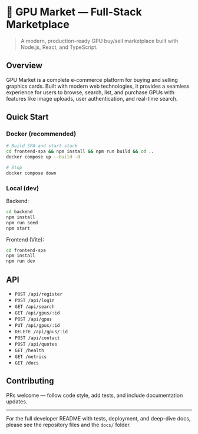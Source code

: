 # 🚀 GPU Market — Full-Stack Marketplace

> A modern, production-ready GPU buy/sell marketplace built with Node.js, React, and TypeScript.

## Overview

GPU Market is a complete e-commerce platform for buying and selling graphics cards. Built with modern web technologies, it provides a seamless experience for users to browse, search, list, and purchase GPUs with features like image uploads, user authentication, and real-time search.

## Quick Start

### Docker (recommended)

```bash
# Build SPA and start stack
cd frontend-spa && npm install && npm run build && cd ..
docker compose up --build -d

# Stop
docker compose down
```

### Local (dev)

Backend:

```bash
cd backend
npm install
npm run seed
npm start
```

Frontend (Vite):

```bash
cd frontend-spa
npm install
npm run dev
```

## API

- `POST /api/register`
- `POST /api/login`
- `GET /api/search`
- `GET /api/gpus/:id`
- `POST /api/gpus`
- `PUT /api/gpus/:id`
- `DELETE /api/gpus/:id`
- `POST /api/contact`
- `POST /api/quotes`
- `GET /health`
- `GET /metrics`
- `GET /docs`

## Contributing

PRs welcome — follow code style, add tests, and include documentation updates.

---

For the full developer README with tests, deployment, and deep-dive docs, please see the repository files and the `docs/` folder.

